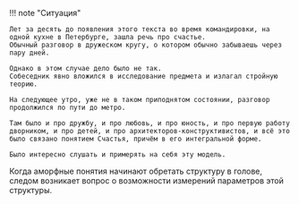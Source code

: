 
!!! note "Ситуация"

    Лет за десять до появления этого текста во время командировки, на одной кухне в Петербурге, зашла речь про счастье.
    Обычный разговор в дружеском кругу, о котором обычно забываешь через пару дней.

    Однако в этом случае дело было не так.
    Собеседник явно вложился в исследование предмета и излагал стройную теорию.

    На следующее утро, уже не в таком приподнятом состоянии, разговор продолжился по пути до метро.

    Там было и про дружбу, и про любовь, и про юность, и про первую работу дворником, и про детей, и про архитекторов-конструктивистов, и всё это было связано понятием Счастья, причём в его интегральной форме.

    Было интересно слушать и примерять на себя эту модель.

Когда аморфные понятия начинают обретать структуру в голове, следом возникает вопрос о возможности измерений параметров этой структуры.
